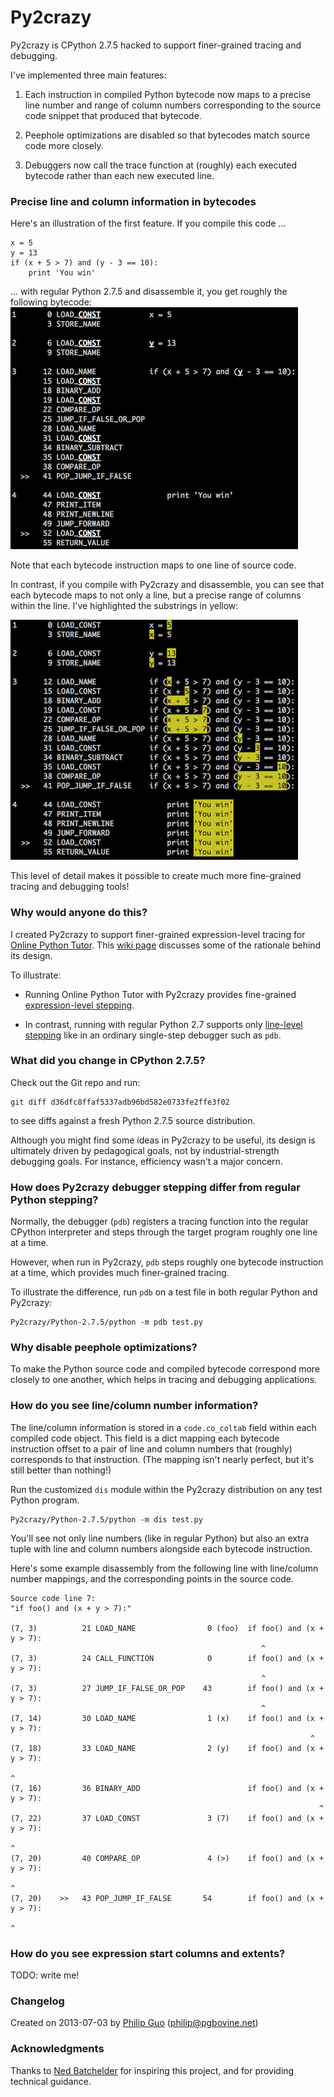 Py2crazy
========

Py2crazy is CPython 2.7.5 hacked to support finer-grained tracing and
debugging.

I've implemented three main features:

1. Each instruction in compiled Python bytecode now maps to a precise line number
and range of column numbers corresponding to the source code snippet that produced that bytecode.

2. Peephole optimizations are disabled so that bytecodes match source
code more closely.

3. Debuggers now call the trace function at (roughly) each executed
bytecode rather than each new executed line.


### Precise line and column information in bytecodes

Here's an illustration of the first feature. If you compile this code ...

    x = 5
    y = 13
    if (x + 5 > 7) and (y - 3 == 10):
        print 'You win'

... with regular Python 2.7.5 and disassemble it, you get roughly the following bytecode:
![compiled with Python](screenshots/python-regular-example.png)

Note that each bytecode instruction maps to one line of source code.

In contrast, if you compile with Py2crazy and disassemble, you can see that each bytecode maps to
not only a line, but a precise range of columns within the line. I've highlighted the substrings
in yellow:

![compiled with Py2crazy](screenshots/py2crazy-example.png)

This level of detail makes it possible to create much more fine-grained tracing and debugging tools!


### Why would anyone do this?

I created Py2crazy to support finer-grained expression-level tracing
for [Online Python Tutor](http://pythontutor.com). This [wiki
page](https://github.com/pgbovine/OnlinePythonTutor/blob/master/v3/docs/project-ideas.md#hack-cpython-to-enable-sub-expression-level-tracing)
discusses some of the rationale behind its design.

To illustrate:

- Running Online Python Tutor with Py2crazy provides fine-grained
<a href="http://pythontutor.com/visualize.html#code=def+foo()%3A%0A++return+True%0A%0Ax+%3D+3%0Ay+%3D+5%0A%0Aif+foo()+and+(x+%2B+y+%3E+7)%3A%0A++print+'YES'%0Aelse%3A%0A++print+'NO'&mode=display&cumulative=false&heapPrimitives=false&drawParentPointers=false&textReferences=false&showOnlyOutputs=false&py=2crazy&curInstr=0">expression-level stepping</a>.

- In contrast, running with regular Python 2.7 supports only
<a href="http://pythontutor.com/visualize.html#code=def+foo()%3A%0A++return+True%0A%0Ax+%3D+3%0Ay+%3D+5%0A%0Aif+foo()+and+(x+%2B+y+%3E+7)%3A%0A++print+'YES'%0Aelse%3A%0A++print+'NO'&mode=display&cumulative=false&heapPrimitives=false&drawParentPointers=false&textReferences=false&showOnlyOutputs=false&py=2&curInstr=0">line-level stepping</a>
like in an ordinary single-step debugger such as `pdb`.



### What did you change in CPython 2.7.5?

Check out the Git repo and run:

    git diff d36dfc8ffaf5337adb96bd582e0733fe2ffe3f02

to see diffs against a fresh Python 2.7.5 source distribution.

Although you might find some ideas in Py2crazy to be useful, its design
is ultimately driven by pedagogical goals, not by industrial-strength
debugging goals. For instance, efficiency wasn't a major concern.


### How does Py2crazy debugger stepping differ from regular Python stepping?

Normally, the debugger (`pdb`) registers a tracing function into the
regular CPython interpreter and steps through the target program roughly
one line at a time.

However, when run in Py2crazy, `pdb` steps roughly one bytecode
instruction at a time, which provides much finer-grained tracing.

To illustrate the difference, run `pdb` on a test file in both regular
Python and Py2crazy:

    Py2crazy/Python-2.7.5/python -m pdb test.py


### Why disable peephole optimizations?

To make the Python source code and compiled bytecode correspond more
closely to one another, which helps in tracing and debugging
applications.


### How do you see line/column number information?

The line/column information is stored in a `code.co_coltab` field within
each compiled code object. This field is a dict mapping each bytecode
instruction offset to a pair of line and column numbers that (roughly)
corresponds to that instruction. (The mapping isn't nearly perfect, but
it's still better than nothing!)

Run the customized `dis` module within the Py2crazy distribution on any
test Python program.

    Py2crazy/Python-2.7.5/python -m dis test.py

You'll see not only line numbers (like in regular Python) but also an
extra tuple with line and column numbers alongside each bytecode
instruction.

Here's some example disassembly from the following line with line/column
number mappings, and the corresponding points in the source code.

    Source code line 7:
    "if foo() and (x + y > 7):"

    (7, 3)          21 LOAD_NAME                0 (foo)  if foo() and (x + y > 7):
                                                            ^
    (7, 3)          24 CALL_FUNCTION            0        if foo() and (x + y > 7):
                                                            ^
    (7, 3)          27 JUMP_IF_FALSE_OR_POP    43        if foo() and (x + y > 7):
                                                            ^
    (7, 14)         30 LOAD_NAME                1 (x)    if foo() and (x + y > 7):
                                                                       ^
    (7, 18)         33 LOAD_NAME                2 (y)    if foo() and (x + y > 7):
                                                                           ^
    (7, 16)         36 BINARY_ADD                        if foo() and (x + y > 7):
                                                                         ^
    (7, 22)         37 LOAD_CONST               3 (7)    if foo() and (x + y > 7):
                                                                               ^
    (7, 20)         40 COMPARE_OP               4 (>)    if foo() and (x + y > 7):
                                                                             ^
    (7, 20)    >>   43 POP_JUMP_IF_FALSE       54        if foo() and (x + y > 7):
                                                                             ^

### How do you see expression start columns and extents?

TODO: write me!


### Changelog

Created on 2013-07-03 by [Philip Guo](http://www.pgbovine.net/)
(philip@pgbovine.net)

### Acknowledgments

Thanks to [Ned Batchelder](http://nedbatchelder.com/) for inspiring this project, and for providing technical guidance.


